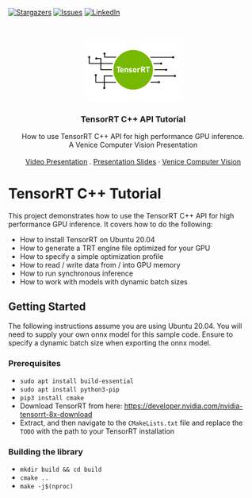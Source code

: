 [![Stargazers][stars-shield]][stars-url]
[![Issues][issues-shield]][issues-url]
[![LinkedIn][linkedin-shield]][linkedin-url]



<!-- PROJECT LOGO -->
<br />
<p align="center">
  <a href="https://github.com/cyrusbehr/tensorrt-cpp-api">
    <img width="40%" src="images/logo.png" alt="logo">
  </a>

  <h3 align="center">TensorRT C++ API Tutorial</h3>

  <p align="center">
    How to use TensorRT C++ API for high performance GPU inference.
    <br />
    A Venice Computer Vision Presentation
    <br />
    <br />
    <a href="https://www.youtube.com/watch?v=kPJ9uDduxOs">Video Presentation</a>
    .
    <a href="https://docs.google.com/presentation/d/1vOw4fCzCbD-jJZCE3cjsOUq83UGlLA4g/edit?usp=share_link&ouid=110822293658782092853&rtpof=true&sd=true">Presentation Slides</a>
    <!-- <a href="https://social.trueface.ai/34gcD2q">Blog Post</a> -->
    ·
    <a href="https://venicecomputervision.com/">Venice Computer Vision</a>
  </p>
</p>

# TensorRT C++ Tutorial
This project demonstrates how to use the TensorRT C++ API for high performance GPU inference. It covers how to do the following:
- How to install TensorRT on Ubuntu 20.04
- How to generate a TRT engine file optimized for your GPU
- How to specify a simple optimization profile
- How to read / write data from / into GPU memory
- How to run synchronous inference
- How to work with models with dynamic batch sizes


## Getting Started
The following instructions assume you are using Ubuntu 20.04.
You will need to supply your own onnx model for this sample code. Ensure to specify a dynamic batch size when exporting the onnx model. 

### Prerequisites
- `sudo apt install build-essential`
- `sudo apt install python3-pip`
- `pip3 install cmake`
- Download TensorRT from here: https://developer.nvidia.com/nvidia-tensorrt-8x-download
- Extract, and then navigate to the `CMakeLists.txt` file and replace the `TODO` with the path to your TensorRT installation

### Building the library
- `mkdir build && cd build`
- `cmake ..`
- `make -j$(nproc)`

<!-- MARKDOWN LINKS & IMAGES -->
<!-- https://www.markdownguide.org/basic-syntax/#reference-style-links -->
[stars-shield]: https://img.shields.io/github/stars/cyrusbehr/tensorrt-cpp-api.svg?style=flat-square
[stars-url]: https://github.com/cyrusbehr/tensorrt-cpp-api/stargazers
[issues-shield]: https://img.shields.io/github/issues/cyrusbehr/tensorrt-cpp-api.svg?style=flat-square
[issues-url]: https://github.com/cyrusbehr/tensorrt-cpp-api/issues
[linkedin-shield]: https://img.shields.io/badge/-LinkedIn-black.svg?style=flat-square&logo=linkedin&colorB=555
[linkedin-url]: https://linkedin.com/in/cyrus-behroozi/
